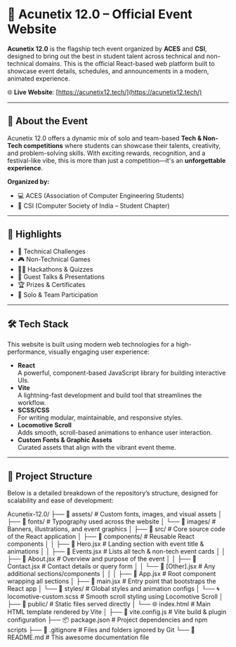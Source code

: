 # 🔐 Acunetix 12.0 – Official Event Website

**Acunetix 12.0** is the flagship tech event organized by **ACES** and **CSI**, designed to bring out the best in student talent across technical and non-technical domains. This is the official React-based web platform built to showcase event details, schedules, and announcements in a modern, animated experience.

🌐 **Live Website**: [https://acunetix12.tech/](https://acunetix12.tech/)

---

## 🎯 About the Event

Acunetix 12.0 offers a dynamic mix of solo and team-based **Tech & Non-Tech competitions** where students can showcase their talents, creativity, and problem-solving skills. With exciting rewards, recognition, and a festival-like vibe, this is more than just a competition—it's an **unforgettable experience**.

**Organized by:**  
- 💻 ACES (Association of Computer Engineering Students)  
- 🧠 CSI (Computer Society of India – Student Chapter)

---

## 🌟 Highlights

- 🧠 Technical Challenges  
- 🎮 Non-Technical Games  
- 👨‍💻 Hackathons & Quizzes  
- 🎤 Guest Talks & Presentations  
- 🏆 Prizes & Certificates  
- 👥 Solo & Team Participation

---

## 🛠 Tech Stack

This website is built using modern web technologies for a high-performance, visually engaging user experience:

- **React**  
  A powerful, component-based JavaScript library for building interactive UIs.
- **Vite**  
  A lightning-fast development and build tool that streamlines the workflow.
- **SCSS/CSS**  
  For writing modular, maintainable, and responsive styles.
- **Locomotive Scroll**  
  Adds smooth, scroll-based animations to enhance user interaction.
- **Custom Fonts & Graphic Assets**  
  Curated assets that align with the vibrant event theme.

---

## 📁 Project Structure

Below is a detailed breakdown of the repository’s structure, designed for scalability and ease of development:

Acunetix-12.0/
├── 📂 assets/                     # Custom fonts, images, and visual assets
│   ├── 📂 fonts/                 # Typography used across the website
│   └── 📂 images/                # Banners, illustrations, and event graphics
│
├── 📂 src/                        # Core source code of the React application
│   ├── 📂 components/            # Reusable React components
│   │   ├── 🧩 Hero.jsx           # Landing section with event title & animations
│   │   ├── 🧩 Events.jsx         # Lists all tech & non-tech event cards
│   │   ├── 🧩 About.jsx          # Overview and purpose of the event
│   │   ├── 🧩 Contact.jsx        # Contact details or query form
│   │   └── 🧩 [Other].jsx        # Any additional sections/components
│   │
│   ├── 🧠 App.jsx                # Root component wrapping all sections
│   ├── 🚀 main.jsx               # Entry point that bootstraps the React app
│   └── 🎨 styles/                # Global styles and animation configs
│       └── 🌀 locomotive-custom.scss  # Smooth scroll styling using Locomotive Scroll
│
├── 📂 public/                    # Static files served directly
│   └── 🌐 index.html             # Main HTML template rendered by Vite
│
├── 📜 vite.config.js             # Vite build & plugin configuration
├── 📦 package.json               # Project dependencies and npm scripts
├── 📄 .gitignore                 # Files and folders ignored by Git
└── 📝 README.md                  # This awesome documentation file

